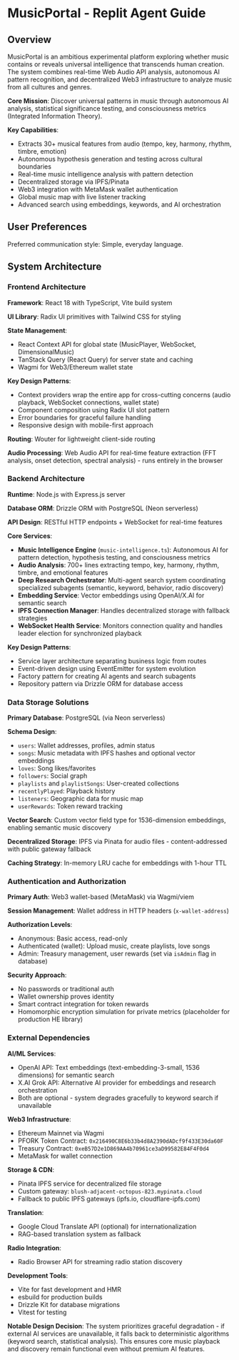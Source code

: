 # MusicPortal - Replit Agent Guide

## Overview

MusicPortal is an ambitious experimental platform exploring whether music contains or reveals universal intelligence that transcends human creation. The system combines real-time Web Audio API analysis, autonomous AI pattern recognition, and decentralized Web3 infrastructure to analyze music from all cultures and genres.

**Core Mission**: Discover universal patterns in music through autonomous AI analysis, statistical significance testing, and consciousness metrics (Integrated Information Theory).

**Key Capabilities**:
- Extracts 30+ musical features from audio (tempo, key, harmony, rhythm, timbre, emotion)
- Autonomous hypothesis generation and testing across cultural boundaries
- Real-time music intelligence analysis with pattern detection
- Decentralized storage via IPFS/Pinata
- Web3 integration with MetaMask wallet authentication
- Global music map with live listener tracking
- Advanced search using embeddings, keywords, and AI orchestration

## User Preferences

Preferred communication style: Simple, everyday language.

## System Architecture

### Frontend Architecture

**Framework**: React 18 with TypeScript, Vite build system

**UI Library**: Radix UI primitives with Tailwind CSS for styling

**State Management**:
- React Context API for global state (MusicPlayer, WebSocket, DimensionalMusic)
- TanStack Query (React Query) for server state and caching
- Wagmi for Web3/Ethereum wallet state

**Key Design Patterns**:
- Context providers wrap the entire app for cross-cutting concerns (audio playback, WebSocket connections, wallet state)
- Component composition using Radix UI slot pattern
- Error boundaries for graceful failure handling
- Responsive design with mobile-first approach

**Routing**: Wouter for lightweight client-side routing

**Audio Processing**: Web Audio API for real-time feature extraction (FFT analysis, onset detection, spectral analysis) - runs entirely in the browser

### Backend Architecture

**Runtime**: Node.js with Express.js server

**Database ORM**: Drizzle ORM with PostgreSQL (Neon serverless)

**API Design**: RESTful HTTP endpoints + WebSocket for real-time features

**Core Services**:
- **Music Intelligence Engine** (`music-intelligence.ts`): Autonomous AI for pattern detection, hypothesis testing, and consciousness metrics
- **Audio Analysis**: 700+ lines extracting tempo, key, harmony, rhythm, timbre, and emotional features
- **Deep Research Orchestrator**: Multi-agent search system coordinating specialized subagents (semantic, keyword, behavior, radio discovery)
- **Embedding Service**: Vector embeddings using OpenAI/X.AI for semantic search
- **IPFS Connection Manager**: Handles decentralized storage with fallback strategies
- **WebSocket Health Service**: Monitors connection quality and handles leader election for synchronized playback

**Key Design Patterns**:
- Service layer architecture separating business logic from routes
- Event-driven design using EventEmitter for system evolution
- Factory pattern for creating AI agents and search subagents
- Repository pattern via Drizzle ORM for database access

### Data Storage Solutions

**Primary Database**: PostgreSQL (via Neon serverless)

**Schema Design**:
- `users`: Wallet addresses, profiles, admin status
- `songs`: Music metadata with IPFS hashes and optional vector embeddings
- `loves`: Song likes/favorites
- `followers`: Social graph
- `playlists` and `playlistSongs`: User-created collections
- `recentlyPlayed`: Playback history
- `listeners`: Geographic data for music map
- `userRewards`: Token reward tracking

**Vector Search**: Custom vector field type for 1536-dimension embeddings, enabling semantic music discovery

**Decentralized Storage**: IPFS via Pinata for audio files - content-addressed with public gateway fallback

**Caching Strategy**: In-memory LRU cache for embeddings with 1-hour TTL

### Authentication and Authorization

**Primary Auth**: Web3 wallet-based (MetaMask) via Wagmi/viem

**Session Management**: Wallet address in HTTP headers (`x-wallet-address`)

**Authorization Levels**:
- Anonymous: Basic access, read-only
- Authenticated (wallet): Upload music, create playlists, love songs
- Admin: Treasury management, user rewards (set via `isAdmin` flag in database)

**Security Approach**:
- No passwords or traditional auth
- Wallet ownership proves identity
- Smart contract integration for token rewards
- Homomorphic encryption simulation for private metrics (placeholder for production HE library)

### External Dependencies

**AI/ML Services**:
- OpenAI API: Text embeddings (text-embedding-3-small, 1536 dimensions) for semantic search
- X.AI Grok API: Alternative AI provider for embeddings and research orchestration
- Both are optional - system degrades gracefully to keyword search if unavailable

**Web3 Infrastructure**:
- Ethereum Mainnet via Wagmi
- PFORK Token Contract: `0x216490C8E6b33b4d8A2390dADcf9f433E30da60F`
- Treasury Contract: `0xeB57D2e1D869AA4b70961ce3aD99582E84F4F0d4`
- MetaMask for wallet connection

**Storage & CDN**:
- Pinata IPFS service for decentralized file storage
- Custom gateway: `blush-adjacent-octopus-823.mypinata.cloud`
- Fallback to public IPFS gateways (ipfs.io, cloudflare-ipfs.com)

**Translation**:
- Google Cloud Translate API (optional) for internationalization
- RAG-based translation system as fallback

**Radio Integration**:
- Radio Browser API for streaming radio station discovery

**Development Tools**:
- Vite for fast development and HMR
- esbuild for production builds
- Drizzle Kit for database migrations
- Vitest for testing

**Notable Design Decision**: The system prioritizes graceful degradation - if external AI services are unavailable, it falls back to deterministic algorithms (keyword search, statistical analysis). This ensures core music playback and discovery remain functional even without premium AI features.